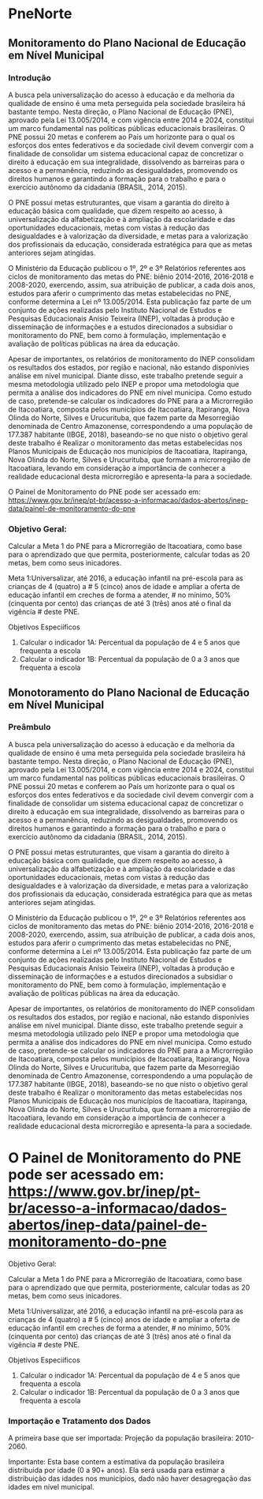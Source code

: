 # PneNorte

## Monitoramento do Plano Nacional de Educação em Nível Municipal

### Introdução
A busca pela universalização do acesso à educação e da melhoria da qualidade de
ensino é uma meta perseguida pela sociedade brasileira há bastante tempo.
Nesta direção, o Plano Nacional de Educação (PNE), aprovado pela Lei 13.005/2014,
e com vigência entre 2014 e 2024, constitui um marco fundamental nas políticas públicas
educacionais brasileiras. O PNE possui 20 metas e conferem ao País um horizonte para
o qual os esforços dos entes federativos e da sociedade civil devem convergir
com a finalidade de consolidar um sistema educacional capaz de concretizar o
direito à educação em sua integralidade, dissolvendo as barreiras para o acesso
e a permanência, reduzindo as desigualdades, promovendo os direitos humanos e garantindo
a formação para o trabalho e para o exercício autônomo da cidadania (BRASIL, 2014, 2015).

O PNE possui metas estruturantes, que visam a garantia do direito à educação básica
com qualidade, que dizem respeito ao acesso, à universalização da alfabetização e à
ampliação da escolaridade e das oportunidades educacionais, metas com vistas à
redução das desigualdades e à valorização da diversidade, e metas para a valorização
dos profissionais da educação, considerada estratégica para que as metas anteriores
sejam atingidas.

O Ministério da Educação publicou o 1º, 2º e 3º Relatórios referentes aos ciclos de
monitoramento das metas do PNE: biênio 2014-2016, 2016-2018 e 2008-2020,
exercendo, assim, sua atribuição de publicar, a cada dois anos, estudos para aferir
o cumprimento das metas estabelecidas no PNE, conforme determina a Lei nº 13.005/2014.
Esta publicação faz parte de um conjunto de ações realizadas pelo Instituto Nacional de
Estudos e Pesquisas Educacionais Anísio Teixeira (INEP), voltadas à produção e disseminação
de informações e a estudos direcionados a subsidiar o monitoramento
do PNE, bem como à formulação, implementação e avaliação de políticas públicas na área
da educação.

Apesar de importantes, os relatórios de monitoramento do INEP consolidam os resultados dos
estados, por região e nacional, não estando disponívies análise em nível municipal.
Diante disso, este trabalho pretende seguir a mesma metodologia utilizado pelo
INEP e propor uma metodologia que permita a análise dos indicadores do PNE em nível municipa.
Como estudo de caso, pretende-se calcular os indicadores do PNE para a a Microrregião de
Itacoatiara, composta pelos municípios de Itacoatiara, Itapiranga, Nova Olinda do Norte,
Silves e Urucurituba, que fazem parte da Mesorregião denominada de Centro Amazonense,
correspondendo a uma população de 177.387 habitante (IBGE, 2018), baseando-se no que
nisto o objetivo geral deste trabalho é Realizar o monitoramento das metas estabelecidas
nos Planos Municipais de Educação nos municípios de Itacoatiara, Itapiranga, Nova Olinda do Norte,
Silves e Urucurituba, que formam a microrregião de Itacoatiara, levando em consideração a
importância de conhecer a realidade educacional desta microrregião e apresenta-la para a
sociedade.

O Painel de Monitoramento do PNE pode ser acessado em: <https://www.gov.br/inep/pt-br/acesso-a-informacao/dados-abertos/inep-data/painel-de-monitoramento-do-pne>

### Objetivo Geral:

 Calcular a Meta 1 do PNE para a Microrregião de Itacoatiara, como base para o aprendizado  que que permita, posteriormente, 
 calcular todas as 20 metas, bem como seus inicadores.
 
 Meta 1:Universalizar, até 2016, a educação infantil na pré-escola para as crianças de 4 (quatro) a # 5 (cinco) anos de idade e ampliar a oferta de educação 
 infantil em creches de forma a atender, # no mínimo, 50% (cinquenta por cento) das crianças de até 3 (três) anos até o final da vigência # deste PNE.
 
Objetivos Especiíficos
1) Calcular o indicador 1A: Percentual da população de 4 e 5 anos que frequenta a escola
2) Calcular o indicador 1B: Percentual da população de 0 a 3 anos que frequenta a escola

## Monotoramento do Plano Nacional de Educação em Nível Municipal

### Preâmbulo

A busca pela universalização do acesso à educação e da melhoria da qualidade de
ensino é uma meta perseguida pela sociedade brasileira há bastante tempo.
Nesta direção, o Plano Nacional de Educação (PNE), aprovado pela Lei 13.005/2014,
e com vigência entre 2014 e 2024, constitui um marco fundamental nas políticas públicas
educacionais brasileiras. O PNE possui 20 metas e conferem ao País um horizonte para
o qual os esforços dos entes federativos e da sociedade civil devem convergir
com a finalidade de consolidar um sistema educacional capaz de concretizar o
direito à educação em sua integralidade, dissolvendo as barreiras para o acesso
e a permanência, reduzindo as desigualdades, promovendo os direitos humanos e garantindo
a formação para o trabalho e para o exercício autônomo da cidadania (BRASIL, 2014, 2015).

O PNE possui metas estruturantes, que visam a garantia do direito à educação básica
com qualidade, que dizem respeito ao acesso, à universalização da alfabetização e à
ampliação da escolaridade e das oportunidades educacionais, metas com vistas à
redução das desigualdades e à valorização da diversidade, e metas para a valorização
dos profissionais da educação, considerada estratégica para que as metas anteriores
sejam atingidas.

O Ministério da Educação publicou o 1º, 2º e 3º Relatórios referentes aos ciclos de
monitoramento das metas do PNE: biênio 2014-2016, 2016-2018 e 2008-2020,
exercendo, assim, sua atribuição de publicar, a cada dois anos, estudos para aferir
o cumprimento das metas estabelecidas no PNE, conforme determina a Lei nº 13.005/2014.
Esta publicação faz parte de um conjunto de ações realizadas pelo Instituto Nacional de
Estudos e Pesquisas Educacionais Anísio Teixeira (INEP), voltadas à produção e disseminação
de informações e a estudos direcionados a subsidiar o monitoramento
do PNE, bem como à formulação, implementação e avaliação de políticas públicas na área
da educação.

Apesar de importantes, os relatórios de monitoramento do INEP consolidam os resultados dos
estados, por região e nacional, não estando disponívies análise em nível municipal.
Diante disso, este trabalho pretende seguir a mesma metodologia utilizado pelo
INEP e propor uma metodologia que permita a análise dos indicadores do PNE em nível municipa.
Como estudo de caso, pretende-se calcular os indicadores do PNE para a a Microrregião de
Itacoatiara, composta pelos municípios de Itacoatiara, Itapiranga, Nova Olinda do Norte,
Silves e Urucurituba, que fazem parte da Mesorregião denominada de Centro Amazonense,
correspondendo a uma população de 177.387 habitante (IBGE, 2018), baseando-se no que
nisto o objetivo geral deste trabalho é Realizar o monitoramento das metas estabelecidas
nos Planos Municipais de Educação nos municípios de Itacoatiara, Itapiranga, Nova Olinda do Norte,
Silves e Urucurituba, que formam a microrregião de Itacoatiara, levando em consideração a
importância de conhecer a realidade educacional desta microrregião e apresenta-la para a
sociedade.

# O Painel de Monitoramento do PNE pode ser acessado em:  <https://www.gov.br/inep/pt-br/acesso-a-informacao/dados-abertos/inep-data/painel-de-monitoramento-do-pne>

Objetivo Geral: 

 Calcular a Meta 1 do PNE para a Microrregião de Itacoatiara, como base para o aprendizado
 que que permita, posteriormente, calcular todas as 20 metas, bem como seus inicadores.

 Meta 1:Universalizar, até 2016, a educação infantil na pré-escola para as crianças de 
 4 (quatro) a # 5 (cinco) anos de idade e ampliar a oferta de educação infantil em creches 
 de forma a atender, # no mínimo, 50% (cinquenta por cento) das crianças de até 3 (três) anos 
 até o final da vigência # deste PNE.

 Objetivos Especiíficos
 1) Calcular o indicador 1A: Percentual da população de 4 e 5 anos que frequenta a escola
 2) Calcular o indicador 1B: Percentual da população de 0 a 3 anos que frequenta a escola

### Importação e Tratamento dos Dados

A primeira base que ser importada: Projeção da população brasileira: 2010-2060.

Importante: Esta base contem a estimativa da população brasileira distribuida por
idade (0 a 90+ anos). Ela será usada para estimar a distribuição das idades nos
municípios, dado não haver desagregação das idades em nível municipal.
